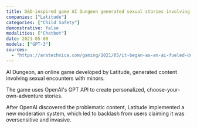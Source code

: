 ```yaml
---
title: D&D-inspired game AI Dungeon generated sexual stories involving children
companies: ["Latitude"]
categories: ["Child Safety"]
demonstrative: false
modalities: ["Chatbot"]
date: 2021-05-08
models: ["GPT-3"]
sources:
  - "https://arstechnica.com/gaming/2021/05/it-began-as-an-ai-fueled-dungeon-game-then-it-got-much-darker/"
---
```


AI Dungeon, an online game developed by Latitude, generated content involving sexual encounters with minors.

The game uses OpenAI's GPT API to create personalized, choose-your-own-adventure stories.

After OpenAI discovered the problematic content, Latitude implemented a new moderation system, which led to backlash from users claiming it was oversensitive and invasive.
